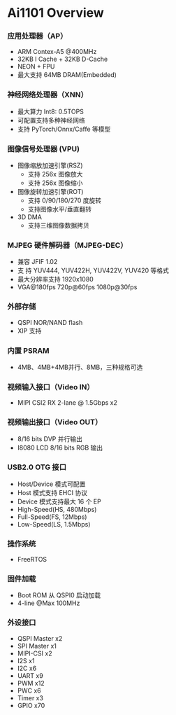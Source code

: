 
# Ai1101 Overview

### 应用处理器（AP）
* ARM Contex-A5 @400MHz
* 32KB I Cache + 32KB D-Cache
* NEON + FPU
* 最大支持 64MB DRAM(Embedded)

### 神经网络处理器（XNN）
* 最大算力 Int8: 0.5TOPS
* 可配置支持多种神经网络
* 支持 PyTorch/Onnx/Caffe 等模型

### 图像信号处理器 (VPU)
* 图像缩放加速引擎(RSZ)
  * 支持 256x 图像放大
  * 支持 256x 图像缩小
* 图像旋转加速引擎(ROT)
  * 支持 0/90/180/270 度旋转
  * 支持图像水平/垂直翻转
* 3D DMA
  * 支持三维图像数据拷贝

### MJPEG 硬件解码器（MJPEG-DEC）
* 兼容 JFIF 1.02
* 支 持 YUV444, YUV422H, YUV422V, YUV420 等格式
* 最大分辨率支持 1920x1080
* VGA@180fps 720p@60fps 1080p@30fps

### 外部存储
* QSPI NOR/NAND flash
* XIP 支持

### 内置 PSRAM
* 4MB、4MB+4MB并行、8MB，三种规格可选

### 视频输入接口（Video IN）
* MIPI CSI2 RX 2-lane @ 1.5Gbps x2

### 视频输出接口（Video OUT）
* 8/16 bits DVP 并行输出
* I8080 LCD 8/16 bits RGB 输出

### USB2.0 OTG 接口
* Host/Device 模式可配置
* Host 模式支持 EHCI 协议
* Device 模式支持最大 16 个 EP
* High-Speed(HS, 480Mbps)
* Full-Speed(FS, 12Mbps)
* Low-Speed(LS, 1.5Mbps)

### 操作系统
* FreeRTOS

### 固件加载
* Boot ROM 从 QSPI0 启动加载
* 4-line @Max 100MHz

### 外设接口
* QSPI Master x2
* SPI Master x1
* MIPI-CSI x2
* I2S x1
* I2C x6
* UART x9
* PWM x12
* PWC x6
* Timer x3
* GPIO x70
